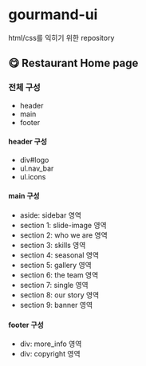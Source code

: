 # gourmand-ui

html/css를 익히기 위한 repository

## 😋 Restaurant Home page

### 전체 구성

- header
- main
- footer

#### header 구성

- div#logo
- ul.nav_bar
- ul.icons

#### main 구성

- aside: sidebar 영역
- section 1: slide-image 영역
- section 2: who we are 영역
- section 3: skills 영역
- section 4: seasonal 영역
- section 5: gallery 영역
- section 6: the team 영역
- section 7: single 영역
- section 8: our story 영역
- section 9: banner 영역

#### footer 구성

- div: more_info 영역
- div: copyright 영역
